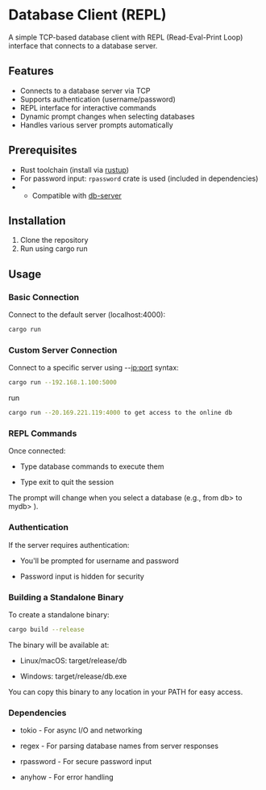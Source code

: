 # Database Client (REPL)

A simple TCP-based database client with REPL (Read-Eval-Print Loop) interface that connects to a database server.

## Features

- Connects to a database server via TCP
- Supports authentication (username/password)
- REPL interface for interactive commands
- Dynamic prompt changes when selecting databases
- Handles various server prompts automatically

## Prerequisites

- Rust toolchain (install via [rustup](https://rustup.rs/))
- For password input: `rpassword` crate is used (included in dependencies)
- - Compatible with [db-server](https://github.com/02YashRajput/db-server)

## Installation

1. Clone the repository 
2. Run using cargo run 

## Usage
### Basic Connection
Connect to the default server (localhost:4000):

```bash
cargo run 
```

### Custom Server Connection
Connect to a specific server using --<ip:port> syntax:

```bash
cargo run --192.168.1.100:5000
```
run 
```bash
cargo run --20.169.221.119:4000 to get access to the online db 
```



### REPL Commands
Once connected:

+ Type database commands to execute them

+ Type exit to quit the session

The prompt will change when you select a database (e.g., from db> to mydb> ).

### Authentication
If the server requires authentication:

+ You'll be prompted for username and password

+  Password input is hidden for security

### Building a Standalone Binary
To create a standalone binary:

```bash
cargo build --release
```
The binary will be available at:
+ Linux/macOS: target/release/db

+ Windows: target/release/db.exe

You can copy this binary to any location in your PATH for easy access.

### Dependencies
+ tokio - For async I/O and networking

+ regex - For parsing database names from server responses

+ rpassword - For secure password input

+ anyhow - For error handling


